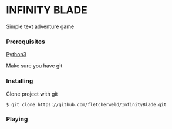 # INFINITY BLADE

Simple text adventure game

### Prerequisites

[Python3](https://www.python.org/downloads/)

Make sure you have git

### Installing

Clone project with git

```
$ git clone https://github.com/fletcherweld/InfinityBlade.git
```

### Playing

